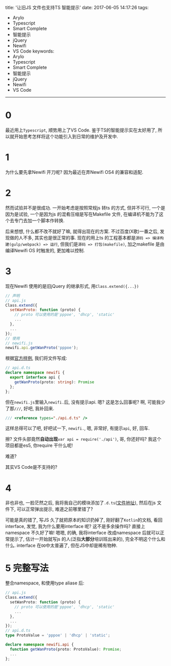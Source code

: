 title: '让旧JS 文件也支持TS 智能提示'
date: 2017-06-05 14:17:26
tags:
  - Arylo
  - Typescript
  - Smart Complete
  - 智能提示
  - jQuery
  - Newifi
  - VS Code
keywords:
  - Arylo
  - Typescript
  - Smart Complete
  - 智能提示
  - jQuery
  - Newifi
  - VS Code
---

# 0

最近用上`Typescript`, 顺势用上了VS Code. 鉴于TS的智能提示实在太好用了, 所以就开始思考怎样将这个功能引入到日常的维护及开发中.

# 1

为什么要先拿Newifi 开刀呢? 因为最近在弄Newifi OS4 的兼容和适配.

# 2

然而试验并不是很成功. 一开始考虑是按照常规js 转ts 的方式, 但并不可行, 一个是因为是试验, 一个是因为js 的混肴压缩是写在Makefile 文件, 在编译机不能为了这个去专门去加一个脚本作转换.

后来想想, 什么都不改不就好了嘛, 就得出现在的方案. 不过百度(X歌)一番之后, 发现做的人不多, 其实也是很正常的事. 现在的用上ts 的工程基本都是`源码 => 编译构建(gulp/webpack) => 运行`, 但我们是`源码 => 打包(makefile)`, 加之makefile 是由编译Newifi OS 时触发的, 更加难以控制.

# 3

现在Newifi 使用的是旧jQuery 的继承形式, 用`Class.extend({...})`

```javascript
// 声明
// api.js
Class.extend({
  setWanProto: function (proto) {
    // proto 可以使用的是'pppoe', 'dhcp', 'static'
    ...
  },
  ...
});
// 使用
// newifi.js
newifi.api.getWanProto('pppoe');
```

根据[官方样例][1], 我们将文件写成:

```typescript
// api.d.ts
declare namespace newifi {
  export interface api {
    getWanProto(proto: string): Promise
  };
};
```

但在`newifi.js`里输入`newifi.`后, 没有提示api. 嗯? 这是怎么回事呢? 啊, 可能我少了那`///`, 好吧, 我补回来.

```typescript
/// <reference types="./api.d.ts" />
```

这样总得可以了吧, 好吧试一下, `newifi.`, 嗯, 非常好, 有提示`api`, 好, 回车.

擦? 文件头部竟然**自动出现**`var api = require('./api')`, 哥, 你还好吗? 我这个项目都是es5, 你require 干什么呢!

难道?

其实VS Code是不支持的?

[1]: http://www.typescriptlang.org/docs/handbook/declaration-files/by-example.html

# 4

非也非也, 一脸茫然之后, 我将我自己的模块添加了`.d.ts`([文件地址][2]), 然后在js 文件下, 可以正常弹出提示, 难道之前哪里错了?

可能是真的错了, 写JS 久了就把原本的知识扔掉了, 刚好翻了`Kotlin`的文档, 看回interface, 发觉, 我为什么要用interface 呢? 这不是多余操作吗? 直接上namespace 不久好了嘛! 嗯嗯, 的确, 我将interface 改成namespace 后就可以正常提示了, 估计一开始就写js 的人(泛指**大部分**培训班出来的), 完全不明这个什么和什么. interface 在`OO`中太普遍了, 但在JS中却是稀有物种.

[2]: https://github.com/Arylo/y-config/blob/29827b8a23feac26d69cf8239b6c186132517d31/index.d.ts

# 5 完整写法

整合namespace, 和使用type aliase 后:

```typescript
// api.js
Class.extend({
  setWanProto: function (proto) {
    // proto 可以使用的是'pppoe', 'dhcp', 'static'
    ...
  },
  ...
});
// api.d.ts
type ProtoValue = 'pppoe' | 'dhcp' | 'static';

declare namespace newifi.api {
  function getWanProto(proto: ProtoValue): Promise;
  ...
};
```